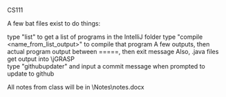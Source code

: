 CS111

A few bat files exist to do things:

type "list" to get a list of programs in the IntelliJ folder
type "compile <name_from_list_output>" to compile that program
	A few outputs, then actual program output between =====, then exit message
		Also, .java files get output into \jGRASP\
type "githubupdater" and input a commit message when prompted to update to github

All notes from class will be in \Notes\notes.docx